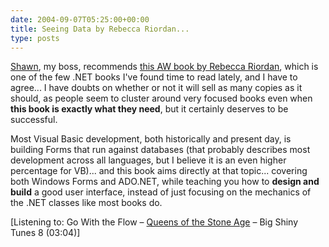 ```yaml
---
date: 2004-09-07T05:25:00+00:00
title: Seeing Data by Rebecca Riordan...
type: posts
---
```

[Shawn](https://weblogs.asp.net/shawnmor/archive/2004/09/06/226224.aspx), my boss, recommends [this AW book by Rebecca Riordan](https://www.amazon.com/exec/obidos/ASIN/0321205618/duncanmackenz-20?creative=125581&#038;camp=2321&#038;link_code=as1), which is one of the few .NET books I've found time to read lately, and I have to agree... I have doubts on whether or not it will sell as many copies as it should, as people seem to cluster around very focused books even when **this book is exactly what they need**, but it certainly deserves to be successful.

Most Visual Basic development, both historically and present day, is building Forms that run against databases (that probably describes most development across all languages, but I believe it is an even higher percentage for VB)... and this book aims directly at that topic... covering both Windows Forms and ADO.NET, while teaching you how to **design and build** a good user interface, instead of just focusing on the mechanics of the .NET classes like most books do.


  [Listening to: Go With the Flow – [Queens of the Stone Age](https://open.spotify.com/search/Queens%20of%20the%20Stone%20Age/artists) – Big Shiny Tunes 8 (03:04)]
